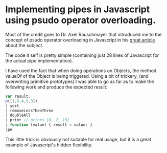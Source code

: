 Implementing pipes in Javascript using psudo operator overloading.
======
Most of the credit goes to Dr. Axel Rauschmayer that introduced me to the concept of psudo operator overloading in Javascript in his [great article](http://www.2ality.com/2011/12/fake-operator-overloading.html?m=1) about the subject.

The code it self is pretty simple (containing just 28 lines of Javascript for the actual pipe implementation).

I have used the fact that when doing operations on Objects, the method valueOf of the Object is being triggered.
Using a bit of trickery, (and overwriting primitive prototypes) I was able to go as far as to make the following work and produce the expected result:
 ```javascript
var result;
p([1,6,4,9,3])
 | sort
 | removeLessThenThree
 | doubleAll
 | print // prints [8, 2, 18]
 | function (value) { result = value; }
 |pe
```

This little trick is obviously not suitable for real usage, but it is a great example of Javascript's hidden flexibility.

